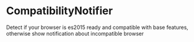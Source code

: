 # CompatibilityNotifier
Detect if your browser is es2015 ready and compatible with base features, otherwise show notification about incompatible browser
